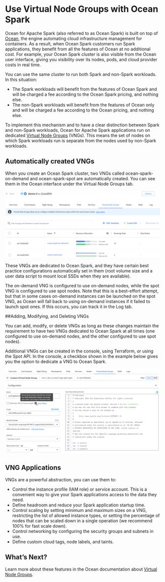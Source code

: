 # Use Virtual Node Groups with Ocean Spark

Ocean for Apache Spark (also referred to as Ocean Spark) is built on top of [Ocean](ocean/), the engine automating cloud infrastructure management for containers. As a result, when Ocean Spark customers run Spark applications, they benefit from all the features of Ocean at no additional cost. For example, your Ocean Spark cluster is also visible from the Ocean user interface, giving you visibility over its nodes, pods, and cloud provider costs in real time.

You can use the same cluster to run both Spark and non-Spark workloads. In this situation:
- The Spark workloads will benefit from the features of Ocean Spark and will be charged a fee according to the Ocean Spark pricing, and nothing else.
- The non-Spark workloads will benefit from the features of Ocean only and will be charged a fee according to the Ocean pricing, and nothing else.

To implement this mechanism and to have a clear distinction between Spark and non-Spark workloads, Ocean for Apache Spark applications run on dedicated [Virtual Node Groups](ocean/features/vngs/) (VNGs). This means the set of nodes on which Spark workloads run is separate from the nodes used by non-Spark workloads.

## Automatically created VNGs

When you create an Ocean Spark cluster, two VNGs called ocean-spark-on-demand and ocean-spark-spot are automatically created. You can see them in the Ocean interface under the Virtual Node Groups tab.

<img src="/ocean-spark/_media/use-vngs-with-ocean-spark-01.png" />

These VNGs are dedicated to Ocean Spark, and they have certain best practice configurations automatically set in them (root volume size and a user data script to mount local SSDs when they are available).

The on-demand VNG is configured to use on-demand nodes, while the spot VNG is configured to use spot nodes. Note that this is a best-effort attempt, but that in some cases on-demand instances can be launched on the spot VNG, as Ocean will fall back to using on-demand instances if it failed to launch spot ones. If this occurs, you can track it in the Log tab.

##Adding, Modifying, and Deleting VNGs

You can add, modify, or delete VNGs as long as these changes maintain the requirement to have two VNGs dedicated to Ocean Spark at all times (one configured to use on-demand nodes, and the other configured to use spot nodes).

Additional VNGs can be created in the console, using Terraform, or using the Spot API. In the console, a checkbox shown in the example below gives you the option to dedicate a VNG to Ocean Spark.

<img src="/ocean-spark/_media/use-vngs-with-ocean-spark-02.png" />

## VNG Applications

VNGs are a powerful abstraction, you can use them to:
- Control the instance profile (IAM role) or service account. This is a convenient way to give your Spark applications access to the data they need.
- Define headroom and reduce your Spark application startup time.
- Control scaling by setting minimum and maximum sizes on a VNG, restricting the list of allowed instance types, or setting the percentage of nodes that can be scaled down in a single operation (we recommend 100% for fast scale down).
- Control networking by configuring the security groups and subnets in use.
- Define custom cloud tags, node labels, and taints.

## What’s Next?

Learn more about these features in the Ocean documentation about [Virtual Node Groups](ocean/features/vngs/).
